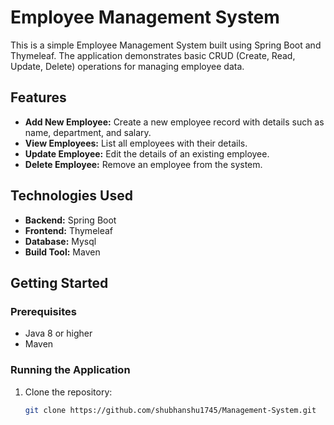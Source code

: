 # Employee Management System

This is a simple Employee Management System built using Spring Boot and Thymeleaf. The application demonstrates basic CRUD (Create, Read, Update, Delete) operations for managing employee data.

## Features

- **Add New Employee:** Create a new employee record with details such as name, department, and salary.
- **View Employees:** List all employees with their details.
- **Update Employee:** Edit the details of an existing employee.
- **Delete Employee:** Remove an employee from the system.

## Technologies Used

- **Backend:** Spring Boot
- **Frontend:** Thymeleaf
- **Database:** Mysql
- **Build Tool:** Maven

## Getting Started

### Prerequisites

- Java 8 or higher
- Maven

### Running the Application

1. Clone the repository:
   ```bash
   git clone https://github.com/shubhanshu1745/Management-System.git
